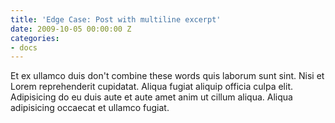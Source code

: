 ```yaml
---
title: 'Edge Case: Post with multiline excerpt'
date: 2009-10-05 00:00:00 Z
categories:
- docs
---
```


Et ex ullamco duis don't
combine these words quis laborum sunt sint. Nisi et Lorem reprehenderit cupidatat. Aliqua fugiat aliquip officia culpa elit. Adipisicing do eu duis aute et aute amet anim ut cillum aliqua. Aliqua adipisicing occaecat et ullamco fugiat.